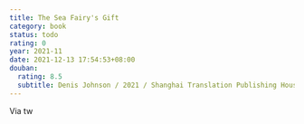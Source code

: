 ```yaml
---
title: The Sea Fairy's Gift
category: book
status: todo
rating: 0
year: 2021-11
date: 2021-12-13 17:54:53+08:00
douban:
  rating: 8.5
  subtitle: Denis Johnson / 2021 / Shanghai Translation Publishing House
---
```


Via tw
